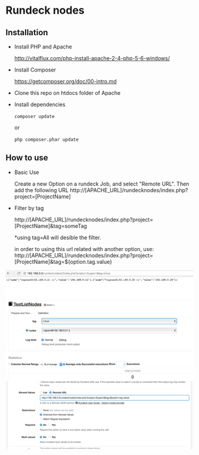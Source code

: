 # Rundeck nodes

## Installation

* Install PHP and Apache
  
  http://vitalflux.com/php-install-apache-2-4-php-5-6-windows/

* Install Composer

  https://getcomposer.org/doc/00-intro.md


* Clone this repo on htdocs folder of Apache

* Install dependencies

    ```composer update```

    or 

    ```php composer.phar update```

## How to use

* Basic Use

    Create a new Option on a rundeck Job, and select "Remote URL".
    Then add the following URL
    http://[APACHE_URL]/rundecknodes/index.php?project=[ProjectName]
    

* Filter by tag

    http://[APACHE_URL]/rundecknodes/index.php?project=[ProjectName]&tag=someTag
    
    *using tag=All will desible the filter.

    in order to using this url related with another option, use:
    http://[APACHE_URL]/rundecknodes/index.php?project=[ProjectName]&tag=${option.tag.value}

![on success](https://github.com/ltamaster/rundecknodes/blob/master/images/Screenshot2017-06-29%2012.14.02.png)
![on success](https://github.com/ltamaster/rundecknodes/blob/master/images/Screenshot2017-06-29%2012.26.48.png)
![on success](https://github.com/ltamaster/rundecknodes/blob/master/images/Screenshot2017-06-29%2014.07.45.png)



